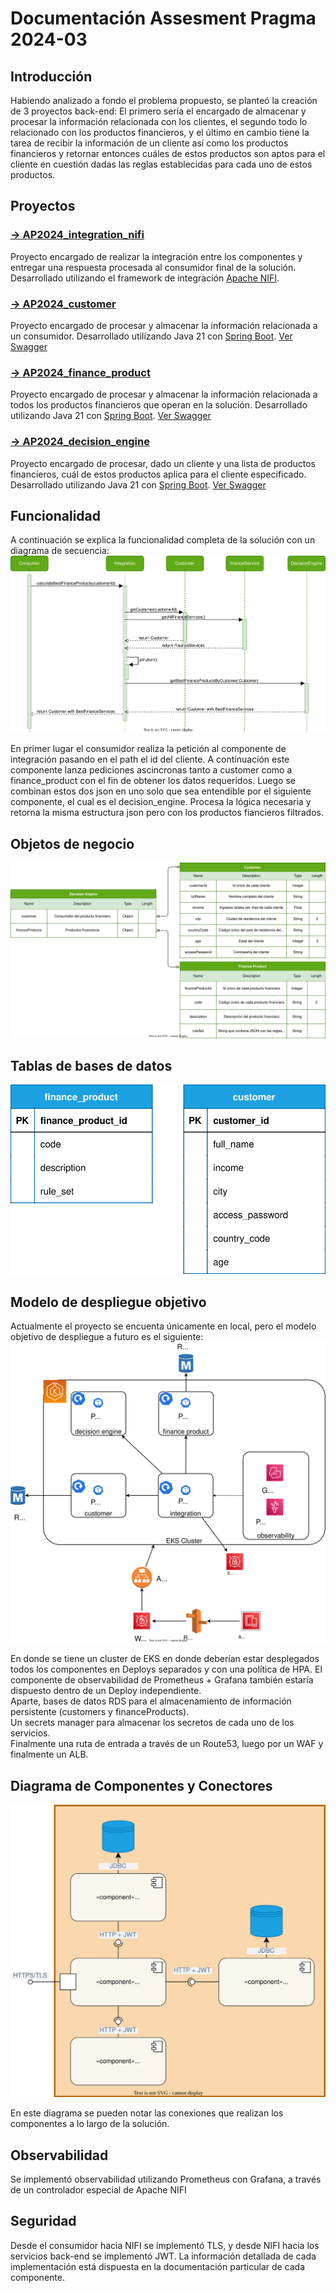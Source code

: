 # Documentación Assesment Pragma 2024-03

## Introducción

Habiendo analizado a fondo el problema propuesto, se planteó la creación de 3 proyectos back-end: El primero sería el encargado de almacenar y procesar la información relacionada con los clientes, el segundo todo lo relacionado con los productos financieros, y el último en cambio tiene la tarea de recibir la información de un cliente así como los productos financieros y retornar entonces cuáles de estos productos son aptos para el cliente en cuestión dadas las reglas establecidas para cada uno de estos productos.

## Proyectos

### [→ AP2024_integration_nifi](https://github.com/fcordonezo/AP202403_integration_nifi)

Proyecto encargado de realizar la integración entre los componentes y entregar una respuesta procesada al consumidor final de la solución.
Desarrollado utilizando el framework de integración [Apache NIFI](https://nifi.apache.org/).

### [→ AP2024_customer](https://github.com/fcordonezo/AP202403_customer)

Proyecto encargado de procesar y almacenar la información relacionada a un consumidor.
Desarrollado utilizando Java 21 con [Spring Boot](https://spring.io/projects/spring-boot).
[Ver Swagger](https://fcordonezo.github.io/AP202403_customer/)

### [→ AP2024_finance_product](https://github.com/fcordonezo/AP202403_finance_product)

Proyecto encargado de procesar y almacenar la información relacionada a todos los productos financieros que operan en la solución.
Desarrollado utilizando Java 21 con [Spring Boot](https://spring.io/projects/spring-boot).
[Ver Swagger](https://fcordonezo.github.io/AP202403_finance_product/)

### [→ AP2024_decision_engine](https://github.com/fcordonezo/AP202403_decision_engine)

Proyecto encargado de procesar, dado un cliente y una lista de productos financieros, cuál de estos productos aplica para el cliente especificado.
Desarrollado utilizando Java 21 con [Spring Boot](https://spring.io/projects/spring-boot).
[Ver Swagger](https://fcordonezo.github.io/AP202403_decision_engine/)

## Funcionalidad

A continuación se explica la funcionalidad completa de la solución con un diagrama de secuencia:
![Diagrama de secuencia](./diagrams/secuence.svg)

En primer lugar el consumidor realiza la petición al componente de integración pasando en el path el id del cliente. A continuación este componente lanza pediciones ascincronas tanto a customer como a finance_product con el fin de obtener los datos requeridos. Luego se combinan estos dos json en uno solo que sea entendible por el siguiente componente, el cual es el decision_engine. Procesa la lógica necesaria y retorna la misma estructura json pero con los productos fiancieros filtrados.

## Objetos de negocio
![Modelo canónico](./diagrams/canonical.svg)

## Tablas de bases de datos
![Tablas bases de datos](./diagrams/database_tables.svg)

## Modelo de despliegue objetivo

Actualmente el proyecto se encuenta únicamente en local, pero el modelo objetivo de despliegue a futuro es el siguiente:
![Modelo objetivo](./diagrams/target.svg)

En donde se tiene un cluster de EKS en donde deberían estar desplegados todos los componentes en Deploys separados y con una política de HPA. El componente de observabilidad de Prometheus + Grafana también estaría dispuesto dentro de un Deploy independiente.  
Aparte, bases de datos RDS para el almacenamiento de información persistente (customers y financeProducts).  
Un secrets manager para almacenar los secretos de cada uno de los servicios.  
Finalmente una ruta de entrada a través de un Route53, luego por un WAF y finalmente un ALB.

## Diagrama de Componentes y Conectores
![Diagrama componentes y conectores](./diagrams/components_connectors.svg)

En este diagrama se pueden notar las conexiones que realizan los componentes a lo largo de la solución.

## Observabilidad

Se implementó observabilidad utilizando Prometheus con Grafana, a través de un controlador especial de Apache NIFI

## Seguridad

Desde el consumidor hacia NIFI se implementó TLS, y desde NIFI hacia los servicios back-end se implementó JWT. La información detallada de cada implementación está dispuesta en la documentación particular de cada componente.